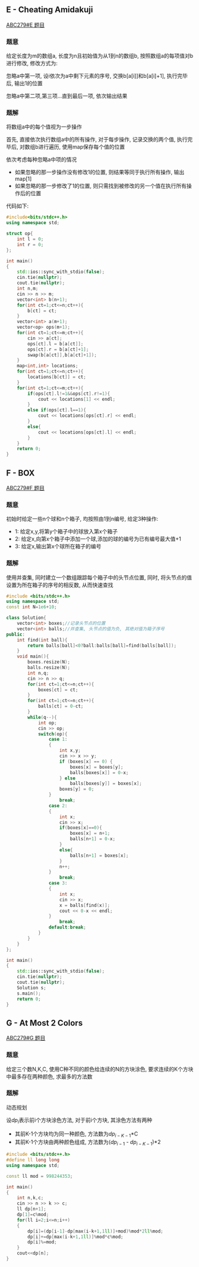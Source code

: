 ## E - Cheating Amidakuji
[ABC279#E 题目](https://atcoder.jp/contests/abc279/tasks/abc279_e)
### 题意
给定长度为m的数组a, 长度为n且初始值为从1到n的数组b, 按照数组a的每项值对b进行修改, 修改方式为:

忽略a中第一项, 设i依次为a中剩下元素的序号, 交换b[a[i]]和b[a[i]+1], 执行完毕后, 输出1的位置

忽略a中第二项,第三项...直到最后一项, 依次输出结果

### 题解
将数组a中的每个值视为一步操作

首先, 直接依次执行数组a中的所有操作, 对于每步操作, 记录交换的两个值, 执行完毕后, 对数组b进行遍历, 使用map保存每个值的位置

依次考虑每种忽略a中项的情况
- 如果忽略的那一步操作没有修改1的位置, 则结果等同于执行所有操作, 输出map[1]
- 如果忽略的那一步修改了1的位置, 则只需找到被修改的另一个值在执行所有操作后的位置

代码如下:
```c++
#include<bits/stdc++.h>
using namespace std;

struct op{
    int l = 0;
    int r = 0;
};

int main()
{
    std::ios::sync_with_stdio(false);
    cin.tie(nullptr);
    cout.tie(nullptr);
    int n,m;
    cin >> n >> m;
    vector<int> b(n+1);
    for(int ct=1;ct<=n;ct++){
        b[ct] = ct;
    }
    vector<int> a(m+1);
    vector<op> ops(m+1);
    for(int ct=1;ct<=m;ct++){
        cin >> a[ct];
        ops[ct].l = b[a[ct]];
        ops[ct].r = b[a[ct]+1];
        swap(b[a[ct]],b[a[ct]+1]);
    }
    map<int,int> locations;
    for(int ct=1;ct<=n;ct++){
        locations[b[ct]] = ct;
    }
    for(int ct=1;ct<=m;ct++){
        if(ops[ct].l!=1&&ops[ct].r!=1){
            cout << locations[1] << endl;
        }
        else if(ops[ct].l==1){
            cout << locations[ops[ct].r] << endl;
        }
        else{
            cout << locations[ops[ct].l] << endl;
        }
    }
    return 0;
}
```

## F - BOX
[ABC279#F 题目](https://atcoder.jp/contests/abc279/tasks/abc279_f)

### 题意
初始时给定一些n个球和n个箱子, 均按照由1到n编号, 给定3种操作:
- 1: 给定x,y,将第y个箱子中的球放入第x个箱子
- 2: 给定x,向第x个箱子中添加一个球,添加的球的编号为已有编号最大值+1
- 3: 给定x,输出第x个球所在箱子的编号

### 题解
使用并查集, 同时建立一个数组跟踪每个箱子中的头节点位置, 同时, 将头节点的值设置为所在箱子的序号的相反数, 从而快速查找

```c++
#include <bits/stdc++.h>
using namespace std;
const int N=1e6+10;

class Solution{
    vector<int> boxes;//记录头节点的位置
    vector<int> balls;//并查集, 头节点的值为负, 其绝对值为箱子序号
public:
    int find(int ball){
        return balls[ball]<0?ball:balls[ball]=find(balls[ball]);
    }
    void main(){
        boxes.resize(N);
        balls.resize(N);
        int n,q;
        cin >> n >> q;
        for(int ct=1;ct<=n;ct++){
            boxes[ct] = ct;
        }
        for(int ct=1;ct<=n;ct++){
            balls[ct] = 0-ct; 
        }
        while(q--){
            int op;
            cin >> op;
            switch(op){
                case 1:
                {
                    int x,y;
                    cin >> x >> y;
                    if (boxes[x] == 0) {
                        boxes[x] = boxes[y];
                        balls[boxes[x]] = 0-x;
                    } else
                        balls[boxes[y]] = boxes[x];
                    boxes[y] = 0;
                }
                    break;
                case 2:
                {
                    int x;
                    cin >> x;
                    if(boxes[x]==0){
                        boxes[x] = n+1;
                        balls[n+1] = 0-x;
                    }
                    else{
                        balls[n+1] = boxes[x];
                    }
                    n++;
                }
                    break;
                case 3:
                {
                    int x;
                    cin >> x;
                    x = balls[find(x)];
                    cout << 0-x << endl;
                }
                    break;
                default:break;
            }
        }
    }
};

int main()
{
    std::ios::sync_with_stdio(false);
    cin.tie(nullptr);
    cout.tie(nullptr);
    Solution s;
    s.main();
    return 0;
}
```

## G - At Most 2 Colors
[ABC279#G 题目](https://atcoder.jp/contests/abc279/tasks/abc279_g)

### 题意
给定三个数N,K,C, 使用C种不同的颜色给连续的N的方块涂色, 要求连续的K个方块中最多存在两种颜色, 求最多的方法数

### 题解
动态规划

设$dp_i$表示前i个方块涂色方法, 对于前i个方块, 其涂色方法有两种
- 其前K-1个方块均为同一种颜色, 方法数为$dp_{i-K-1}$*C
- 其前K-1个方块由两种颜色组成, 方法数为($dp_{i-1}$ - $dp_{i-K-1}$)*2

```c++
#include <bits/stdc++.h>
#define ll long long
using namespace std;

const ll mod = 998244353;

int main()
{
    int n,k,c;
    cin >> n >> k >> c;
    ll dp[n+1];
    dp[1]=c%mod;
    for(ll i=2;i<=n;i++)
    {
        dp[i]=(dp[i-1]-dp[max(i-k+1,1ll)]+mod)%mod*2ll%mod;
        dp[i]+=dp[max(i-k+1,1ll)]%mod*c%mod;
        dp[i]%=mod;
    }
    cout<<dp[n];
}
```
